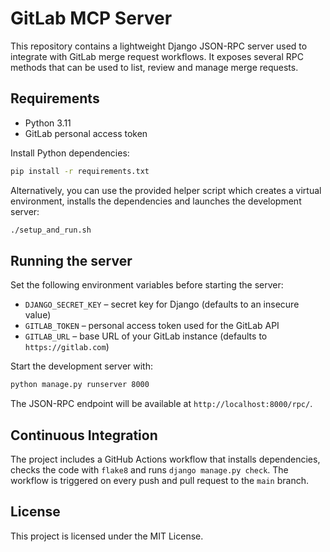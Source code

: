 # GitLab MCP Server

This repository contains a lightweight Django JSON-RPC server used to integrate
with GitLab merge request workflows. It exposes several RPC methods that can be
used to list, review and manage merge requests.

## Requirements

- Python 3.11
- GitLab personal access token

Install Python dependencies:

```bash
pip install -r requirements.txt
```

Alternatively, you can use the provided helper script which creates a
virtual environment, installs the dependencies and launches the
development server:

```bash
./setup_and_run.sh
```
## Running the server

Set the following environment variables before starting the server:

- `DJANGO_SECRET_KEY` – secret key for Django (defaults to an insecure value)
- `GITLAB_TOKEN` – personal access token used for the GitLab API
- `GITLAB_URL` – base URL of your GitLab instance (defaults to `https://gitlab.com`)

Start the development server with:

```bash
python manage.py runserver 8000
```

The JSON-RPC endpoint will be available at `http://localhost:8000/rpc/`.

## Continuous Integration

The project includes a GitHub Actions workflow that installs dependencies,
checks the code with `flake8` and runs `django manage.py check`. The workflow is
triggered on every push and pull request to the `main` branch.

## License

This project is licensed under the MIT License.
